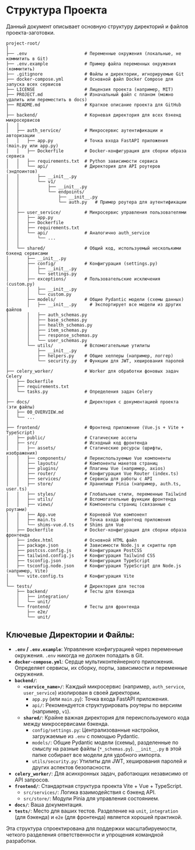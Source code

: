 # Структура Проекта

Данный документ описывает основную структуру директорий и файлов проекта-заготовки.

```
project-root/
│
├── .env                      # Переменные окружения (локальные, не коммитить в Git)
├── .env.example              # Пример файла переменных окружения (коммитить)
├── .gitignore                # Файлы и директории, игнорируемые Git
├── docker-compose.yml        # Основной файл Docker Compose для запуска всех сервисов
├── LICENSE                   # Лицензия проекта (например, MIT)
├── PROJECT.md                # Изначальный файл с планом (можно удалить или переместить в docs)
├── README.md                 # Краткое описание проекта для GitHub
│
├── backend/                  # Корневая директория для всех бэкенд микросервисов
│   │
│   ├── auth_service/         # Микросервис аутентификации и авторизации
│   │   ├── app.py            # Точка входа FastAPI приложения (main.py или app.py)
│   │   ├── Dockerfile        # Docker-конфигурация для сборки образа сервиса
│   │   ├── requirements.txt  # Python зависимости сервиса
│   │   └── api/              # Директория для API роутеров (эндпоинтов)
│   │       ├── __init__.py
│   │       └── v1/
│   │           ├── __init__.py
│   │           └── endpoints/
│   │               ├── __init__.py
│   │               └── auth.py   # Пример роутера для аутентификации
│   │
│   ├── user_service/         # Микросервис управления пользователями
│   │   ├── app.py
│   │   ├── Dockerfile
│   │   ├── requirements.txt
│   │   └── api/              # Аналогично auth_service
│   │       └── ...
│   │
│   └── shared/               # Общий код, используемый несколькими бэкенд сервисами
│       ├── __init__.py
│       ├── config/           # Конфигурация (settings.py)
│       │   ├── __init__.py
│       │   └── settings.py
│       ├── exceptions/       # Пользовательские исключения (custom.py)
│       │   ├── __init__.py
│       │   └── custom.py
│       ├── models/           # Общие Pydantic модели (схемы данных)
│       │   ├── __init__.py     # Экспортирует все модели из других файлов
│       │   ├── auth_schemas.py
│       │   ├── base_schemas.py
│       │   ├── health_schemas.py
│       │   ├── item_schemas.py
│       │   ├── response_schemas.py
│       │   └── user_schemas.py
│       └── utils/            # Вспомогательные утилиты
│           ├── __init__.py
│           ├── helpers.py    # Общие хелперы (например, логгер)
│           └── security.py   # Функции для JWT, хеширования паролей
│
├── celery_worker/            # Worker для обработки фоновых задач Celery
│   ├── Dockerfile
│   ├── requirements.txt
│   └── tasks.py              # Определения задач Celery
│
├── docs/                     # Директория с документацией проекта (эти файлы)
│   ├── 00_OVERVIEW.md
│   └── ...
│
├── frontend/                 # Фронтенд приложение (Vue.js + Vite + TypeScript)
│   ├── public/               # Статические ассеты
│   ├── src/                  # Исходный код фронтенда
│   │   ├── assets/           # Статические ресурсы (шрифты, изображения)
│   │   ├── components/       # Переиспользуемые Vue компоненты
│   │   ├── layouts/          # Компоненты макетов страниц
│   │   ├── plugins/          # Плагины Vue (например, axios)
│   │   ├── router/           # Конфигурация Vue Router (index.ts)
│   │   ├── services/         # Сервисы для работы с API
│   │   ├── store/            # Хранилище Pinia (например, auth.ts, user.ts)
│   │   ├── styles/           # Глобальные стили, переменные Tailwind
│   │   ├── utils/            # Вспомогательные функции фронтенда
│   │   ├── views/            # Компоненты страниц (связанные с роутами)
│   │   ├── App.vue           # Корневой Vue компонент
│   │   ├── main.ts           # Точка входа фронтенд приложения
│   │   └── shims-vue.d.ts    # Shims для Vue
│   ├── Dockerfile            # Docker-конфигурация для сборки образа фронтенда
│   ├── index.html            # Основной HTML файл
│   ├── package.json          # Зависимости Node.js и скрипты npm
│   ├── postcss.config.js     # Конфигурация PostCSS
│   ├── tailwind.config.js    # Конфигурация Tailwind CSS
│   ├── tsconfig.json         # Конфигурация TypeScript
│   ├── tsconfig.node.json    # Конфигурация TypeScript для Node.js (например, Vite)
│   └── vite.config.ts        # Конфигурация Vite
│
└── tests/                    # Директория для тестов
    ├── backend/              # Тесты для бэкенда
    │   ├── integration/
    │   └── unit/
    └── frontend/             # Тесты для фронтенда
        ├── e2e/
        └── unit/
```

## Ключевые Директории и Файлы:

*   **`.env` / `.env.example`**: Управление конфигурацией через переменные окружения. `.env` никогда не должен попадать в Git.
*   **`docker-compose.yml`**: Сердце мультиконтейнерного приложения. Определяет сервисы, их сборку, порты, зависимости и переменные окружения.
*   **`backend/`**:
    *   **`<service_name>/`**: Каждый микросервис (например, `auth_service`, `user_service`) изолирован в своей директории.
        *   `app.py` (или `main.py`): Точка входа FastAPI приложения.
        *   `api/`: Рекомендуется структурировать роутеры по версиям (например, `v1`).
    *   **`shared/`**: Крайне важная директория для переиспользуемого кода между микросервисами бэкенда.
        *   `config/settings.py`: Централизованные настройки, загружаемые из `.env` с помощью Pydantic.
        *   `models/`: Общие Pydantic модели (схемы), разделенные по смыслу на разные файлы (`*_schemas.py`). `__init__.py` в этой папке собирает все модели для удобного импорта.
        *   `utils/security.py`: Утилиты для JWT, хеширования паролей и других аспектов безопасности.
*   **`celery_worker/`**: Для асинхронных задач, работающих независимо от API запросов.
*   **`frontend/`**: Стандартная структура проекта Vite + Vue + TypeScript.
    *   `src/services/`: Логика взаимодействия с бэкенд API.
    *   `src/store/`: Модули Pinia для управления состоянием.
*   **`docs/`**: Ваша документация.
*   **`tests/`**: Место для ваших тестов. Разделение на `unit`, `integration` (для бэкенда) и `e2e` (для фронтенда) является хорошей практикой.

Эта структура спроектирована для поддержки масштабируемости, четкого разделения ответственности и упрощения командной разработки. 